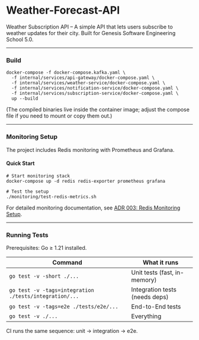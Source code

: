 # Weather-Forecast-API
Weather Subscription API – A simple API that lets users subscribe to weather updates for their city. Built for Genesis Software Engineering School 5.0.

---

### Build

```shell script
docker-compose -f docker-compose.kafka.yaml \
  -f internal/services/api-gateway/docker-compose.yaml \
  -f internal/services/weather-service/docker-compose.yaml \
  -f internal/services/notification-service/docker-compose.yaml \
  -f internal/services/subscription-service/docker-compose.yaml \
  up --build
```


(The compiled binaries live inside the container image; adjust the compose file if you need to mount or copy them out.)

---

### Monitoring Setup

The project includes Redis monitoring with Prometheus and Grafana.

#### Quick Start

```shell script
# Start monitoring stack
docker-compose up -d redis redis-exporter prometheus grafana

# Test the setup
./monitoring/test-redis-metrics.sh
```

For detailed monitoring documentation, see [ADR 003: Redis Monitoring Setup](docs/adr/003-redis-monitoring-setup.md).

---

### Running Tests

Prerequisites: Go ≥ 1.21 installed.

Command | What it runs
------- | ------------
`go test -v -short ./...` | Unit tests (fast, in-memory)
`go test -v -tags=integration ./tests/integration/...` | Integration tests (needs deps)
`go test -v -tags=e2e ./tests/e2e/...` | End-to-End tests
`go test -v ./...` | Everything

CI runs the same sequence: unit → integration → e2e.